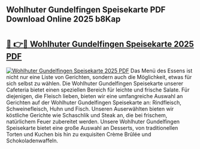 ## Wohlhuter Gundelfingen Speisekarte PDF Download Online 2025 b8Kap

# <h2><a href="http://gca8ivl.nevu.top/?p=Wohlhuter+Gundelfingen+Speisekarte">🔗 👉🔴 Wohlhuter Gundelfingen Speisekarte 2025 PDF</a></h2>

[![Wohlhuter Gundelfingen Speisekarte 2025 PDF](https://i.imgur.com/dBaPXMq.png)](http://gca8ivl.nevu.top/?p=Wohlhuter+Gundelfingen+Speisekarte)
Das Menü des Essens ist nicht nur eine Liste von Gerichten, sondern auch die Möglichkeit, etwas für sich selbst zu wählen. Die Wohlhuter Gundelfingen Speisekarte unserer Cafeteria bietet einen speziellen Bereich für leichte und frische Salate. Für diejenigen, die Fleisch lieben, bieten wir eine umfangreiche Auswahl an Gerichten auf der Wohlhuter Gundelfingen Speisekarte an: Rindfleisch, Schweinefleisch, Huhn und Fisch. Unseren Auserwählten bieten wir köstliche Gerichte wie Schaschlik und Steak an, die bei frischem, natürlichem Feuer zubereitet werden. Unsere Wohlhuter Gundelfingen Speisekarte bietet eine große Auswahl an Desserts, von traditionellen Torten und Kuchen bis hin zu exquisiten Crème Brûlée und Schokoladenwaffeln.
